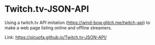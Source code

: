 # Twitch.tv-JSON-API
Using a twitch.tv API imitation (https://wind-bow.glitch.me/twitch-api) to make a web page listing online and offline streamers.

Link:  https://sjcuofa.github.io/Twitch.tv-JSON-API/
